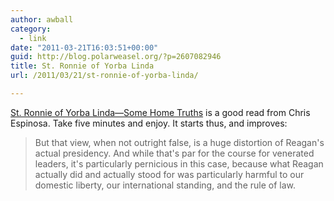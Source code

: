 ```yaml
---
author: awball
category:
  - link
date: "2011-03-21T16:03:51+00:00"
guid: http://blog.polarweasel.org/?p=2607082946
title: St. Ronnie of Yorba Linda
url: /2011/03/21/st-ronnie-of-yorba-linda/

---
```

[St. Ronnie of Yorba Linda—Some Home Truths](http://cdespinosa.posterous.com/st-ronnie-of-yorba-lindasome-home-truths) is a good read from Chris Espinosa. Take five minutes and enjoy. It starts thus, and improves:

> But that view, when not outright false, is a huge distortion of Reagan's actual presidency. And while that's par for the course for venerated leaders, it's particularly pernicious in this case, because what Reagan actually did and actually stood for was particularly harmful to our domestic liberty, our international standing, and the rule of law.

